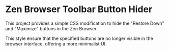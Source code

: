 
# Zen Browser Toolbar Button Hider

This project provides a simple CSS modification to hide the "Restore Down" and "Maximize" buttons in the Zen Browser.

This style ensure that the specified buttons are no longer visible in the browser interface, offering a more minimalist UI.
